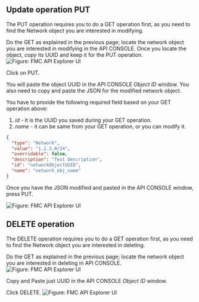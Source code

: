 ## Update operation PUT

The PUT operation requires you to do a GET operation first, as you need to find the Network object you are interested in modifying.

Do the GET as explained in the previous page; locate the network object you are interested in modifying in the API CONSOLE. Once you locate the object, *copy* its UUID and keep it for the PUT operation.
![Figure: FMC API Explorer UI](/posts/files/firepower-restapi-112/assets/images/pic5.PNG)

Click on PUT.

You will paste the object UUID in the API CONSOLE *Object ID* window. You also need to copy and paste the JSON for the modified network object.

You have to provide the following required field based on your GET operation above:
1. *id* - it is the UUID you saved during your GET operation.
2. *name*  - it can be same from your GET operation, or you can modify it.

```JSON
{
  "type": "Network",
  "value": "1.2.3.0/24",
  "overridable": false,
  "description": "Test Description",
  "id": "networkObjectUUID",         
  "name": "network_obj_name"
}
```

Once you have the JSON modified and pasted in the API CONSOLE window, press PUT.

![Figure: FMC API Explorer UI](/posts/files/firepower-restapi-112/assets/images/pic6.PNG)


## DELETE operation

The DELETE operation requires you to do a GET operation first, as you need to find the Network object you are interested in deleting.

Do the GET as explained in the previous page; locate the network object you are interested in deleting in API CONSOLE.
![Figure: FMC API Explorer UI](/posts/files/firepower-restapi-112/assets/images/pic5.PNG)

Copy and Paste just UUID in the API CONSOLE *Object ID*  window.

Click DELETE.
![Figure: FMC API Explorer UI](/posts/files/firepower-restapi-112/assets/images/pic7.PNG)
